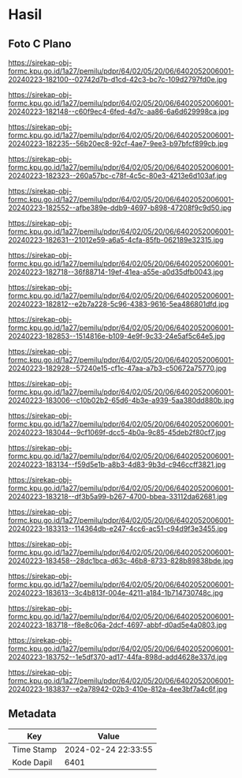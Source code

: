 # Hasil

## Foto C Plano

https://sirekap-obj-formc.kpu.go.id/1a27/pemilu/pdpr/64/02/05/20/06/6402052006001-20240223-182100--02742d7b-d1cd-42c3-bc7c-109d2797fd0e.jpg

https://sirekap-obj-formc.kpu.go.id/1a27/pemilu/pdpr/64/02/05/20/06/6402052006001-20240223-182148--c60f9ec4-6fed-4d7c-aa86-6a6d629998ca.jpg

https://sirekap-obj-formc.kpu.go.id/1a27/pemilu/pdpr/64/02/05/20/06/6402052006001-20240223-182235--56b20ec8-92cf-4ae7-9ee3-b97bfcf899cb.jpg

https://sirekap-obj-formc.kpu.go.id/1a27/pemilu/pdpr/64/02/05/20/06/6402052006001-20240223-182323--260a57bc-c78f-4c5c-80e3-4213e6d103af.jpg

https://sirekap-obj-formc.kpu.go.id/1a27/pemilu/pdpr/64/02/05/20/06/6402052006001-20240223-182552--afbe389e-ddb9-4697-b898-47208f9c9d50.jpg

https://sirekap-obj-formc.kpu.go.id/1a27/pemilu/pdpr/64/02/05/20/06/6402052006001-20240223-182631--21012e59-a6a5-4cfa-85fb-062189e32315.jpg

https://sirekap-obj-formc.kpu.go.id/1a27/pemilu/pdpr/64/02/05/20/06/6402052006001-20240223-182718--36f88714-19ef-41ea-a55e-a0d35dfb0043.jpg

https://sirekap-obj-formc.kpu.go.id/1a27/pemilu/pdpr/64/02/05/20/06/6402052006001-20240223-182812--e2b7a228-5c96-4383-9616-5ea486801dfd.jpg

https://sirekap-obj-formc.kpu.go.id/1a27/pemilu/pdpr/64/02/05/20/06/6402052006001-20240223-182853--1514816e-b109-4e9f-9c33-24e5af5c64e5.jpg

https://sirekap-obj-formc.kpu.go.id/1a27/pemilu/pdpr/64/02/05/20/06/6402052006001-20240223-182928--57240e15-cf1c-47aa-a7b3-c50672a75770.jpg

https://sirekap-obj-formc.kpu.go.id/1a27/pemilu/pdpr/64/02/05/20/06/6402052006001-20240223-183006--c10b02b2-65d6-4b3e-a939-5aa380dd880b.jpg

https://sirekap-obj-formc.kpu.go.id/1a27/pemilu/pdpr/64/02/05/20/06/6402052006001-20240223-183044--9cf1069f-dcc5-4b0a-9c85-45deb2f80cf7.jpg

https://sirekap-obj-formc.kpu.go.id/1a27/pemilu/pdpr/64/02/05/20/06/6402052006001-20240223-183134--f59d5e1b-a8b3-4d83-9b3d-c946ccff3821.jpg

https://sirekap-obj-formc.kpu.go.id/1a27/pemilu/pdpr/64/02/05/20/06/6402052006001-20240223-183218--df3b5a99-b267-4700-bbea-33112da62681.jpg

https://sirekap-obj-formc.kpu.go.id/1a27/pemilu/pdpr/64/02/05/20/06/6402052006001-20240223-183313--114364db-e247-4cc6-ac51-c94d9f3e3455.jpg

https://sirekap-obj-formc.kpu.go.id/1a27/pemilu/pdpr/64/02/05/20/06/6402052006001-20240223-183458--28dc1bca-d63c-46b8-8733-828b89838bde.jpg

https://sirekap-obj-formc.kpu.go.id/1a27/pemilu/pdpr/64/02/05/20/06/6402052006001-20240223-183613--3c4b813f-004e-4211-a184-1b714730748c.jpg

https://sirekap-obj-formc.kpu.go.id/1a27/pemilu/pdpr/64/02/05/20/06/6402052006001-20240223-183718--f8e8c06a-2dcf-4697-abbf-d0ad5e4a0803.jpg

https://sirekap-obj-formc.kpu.go.id/1a27/pemilu/pdpr/64/02/05/20/06/6402052006001-20240223-183752--1e5df370-ad17-44fa-898d-add4628e337d.jpg

https://sirekap-obj-formc.kpu.go.id/1a27/pemilu/pdpr/64/02/05/20/06/6402052006001-20240223-183837--e2a78942-02b3-410e-812a-4ee3bf7a4c6f.jpg


## Metadata

| Key        | Value               |
| ---------- | ------------------- |
| Time Stamp | 2024-02-24 22:33:55 |
| Kode Dapil | 6401                |



